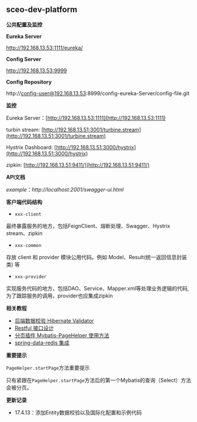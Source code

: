 **sceo-dev-platform**
---------------------

**公共配置及监控**

**Eureka Server**

http://192.168.13.53:1111/eureka/

**Config Server**

http://192.168.13.53:9999

**Config Repository**

http://config-user@192.168.13.53:8999/config-eureka-Server/config-file.git

**监控**

Eureka Server：[http://192.168.13.53:1111](http://192.168.13.53:1111)

turbin stream: [http://192.168.13.51:3001/turbine.stream](http://192.168.13.51:3001/turbine.stream)

Hystrix Dashboard: [http://192.168.13.51:3000/hystrix](http://192.168.13.51:3000/hystrix)

zipkin: [http://192.168.13.51:9411/](http://192.168.13.51:9411/)

**API文档**

_example_：_http://localhost:2001/swagger-ui.html_


**客户端代码结构**

* `xxx-client`   

最终暴露服务的地方，包括FeignClient、熔断处理、Swagger、Hystrix stream、zipkin
* `xxx-common`   

存放 client 和 provider 模块公用代码。例如 Model、Result(统一返回信息封装类) 等
* `xxx-provider`   

实现服务代码的地方，包括DAO、Service、Mapper.xml等处理业务逻辑的代码, 为了跟踪服务的调用，provider也应集成zipkin

**相关教程**

* [后端数据校验 Hibernate Validator](http://192.168.13.53:8002/pages/viewpage.action?pageId=1572958)
* [Restful 接口设计](http://192.168.13.53:8002/pages/viewpage.action?pageId=1572945)
* [分页插件 Mybatis-PageHelper 使用方法](https://github.com/pagehelper/Mybatis-PageHelper/blob/master/wikis/zh/HowToUse.md)
* [spring-data-redis 集成](http://192.168.13.53:8002/pages/viewpage.action?pageId=1572974)

**重要提示**

`PageHelper.startPage`方法重要提示

只有紧跟在`PageHelper.startPage`方法后的第一个Mybatis的查询（Select）方法会被分页。

**更新记录**
* 17.4.13：添加Entity数据校验以及国际化配置和示例代码
